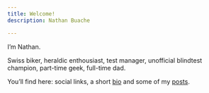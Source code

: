 ```yaml
---
title: Welcome!
description: Nathan Buache

---
```


 I’m Nathan. 

 Swiss biker, heraldic enthousiast, test manager, unofficial blindtest champion, part-time geek, full-time dad.

 You’ll find here: social links, a short [bio](https://nathan.swiss/about) and some of my [posts](https://nathan.swiss/posts).
